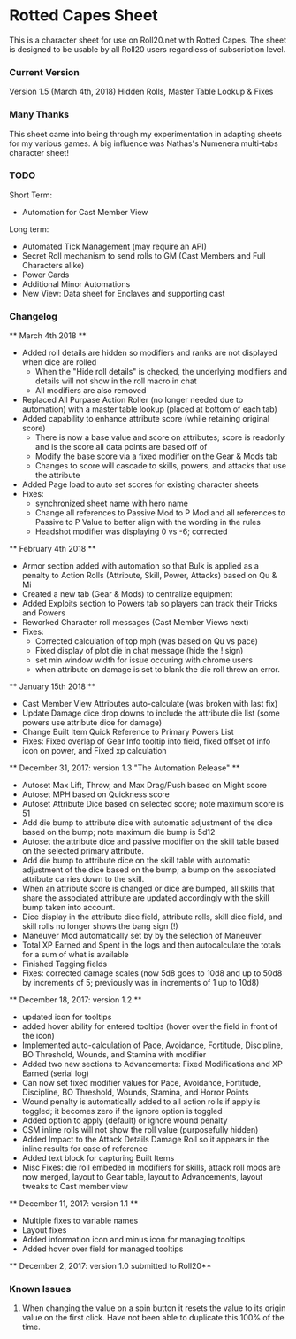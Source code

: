 
# Rotted Capes Sheet

This is a character sheet for use on Roll20.net with Rotted Capes. The sheet is designed to be usable by all Roll20 users regardless of subscription level.

### Current Version
Version 1.5 (March 4th, 2018) Hidden Rolls, Master Table Lookup & Fixes

### Many Thanks	
This sheet came into being through my experimentation in adapting sheets for my various games.  A big influence was Nathas's Numenera multi-tabs character sheet!

### TODO

Short Term:
* Automation for Cast Member View

Long term:
* Automated Tick Management (may require an API)
* Secret Roll mechanism to send rolls to GM (Cast Members and Full Characters alike)
* Power Cards
* Additional Minor Automations
* New View: Data sheet for Enclaves and supporting cast
	
### Changelog
** March 4th 2018 **
* Added roll details are hidden so modifiers and ranks are not displayed when dice are rolled
  - When the "Hide roll details" is checked, the underlying modifiers and details will not show in the roll macro in chat
  - All modifiers are also removed
* Replaced All Purpase Action Roller (no longer needed due to automation) with a master table lookup (placed at bottom of each tab)
* Added capability to enhance attribute score (while retaining original score)
  - There is now a base value and score on attributes; score is readonly and is the score all data points are based off of 
  - Modify the base score via a fixed modifier on the Gear & Mods tab
  - Changes to score will cascade to skills, powers, and attacks that use the attribute
* Added Page load to auto set scores for existing character sheets
* Fixes: 
  - synchronized sheet name with hero name
  - Change all references to Passive Mod to P Mod and all references to Passive to P Value to better align with the wording in the rules
  - Headshot modifier was displaying 0 vs -6; corrected

** February 4th 2018 **
* Armor section added with automation so that Bulk is applied as a penalty to Action Rolls (Attribute, Skill, Power, Attacks) based on Qu & Mi
* Created a new tab (Gear & Mods) to centralize equipment
* Added Exploits section to Powers tab so players can track their Tricks and Powers
* Reworked Character roll messages (Cast Member Views next)
* Fixes: 
  - Corrected calculation of top mph (was based on Qu vs pace)
  - Fixed display of plot die in chat message (hide the ! sign)
  - set min window width for issue occuring with chrome users
  - when attribute on damage is set to blank the die roll threw an error.

** January 15th 2018 ** 
* Cast Member View Attributes auto-calculate (was broken with last fix)
* Update Damage dice drop downs to include the attribute die list (some powers use attribute dice for damage)
* Change Built Item Quick Reference to Primary Powers List
* Fixes: Fixed overlap of Gear Info tooltip into field, fixed offset of info icon on power, and Fixed xp calculation


** December 31, 2017: version 1.3 "The Automation Release" ** 
* Autoset Max Lift, Throw, and Max Drag/Push based on Might score
* Autoset MPH based on Quickness score
* Autoset Attribute Dice based on selected score; note maximum score is 51
* Add die bump to attribute dice with automatic adjustment of the dice based on the bump; note maximum die bump is 5d12
* Autoset the attribute dice and passive modifier on the skill table based on the selected primary attribute.
* Add die bump to attribute dice on the skill table with automatic adjustment of the dice based on the bump; a bump on the associated attribute carries down to the skill.
* When an attribute score is changed or dice are bumped, all skills that share the associated attribute are updated accordingly with the skill bump taken into account.
* Dice display in the attribute dice field, attribute rolls, skill dice field, and skill rolls no longer shows the bang sign (!)
* Maneuver Mod automatically set by by the selection of Maneuver
* Total XP Earned and Spent in the logs and then autocalculate the totals for a sum of what is available
* Finished Tagging fields
* Fixes: corrected damage scales (now 5d8 goes to 10d8 and up to 50d8 by increments of 5; previously was in increments of 1 up to 10d8)

** December 18, 2017: version 1.2 ** 
* updated icon for tooltips
* added hover ability for entered tooltips (hover over the field in front of the icon)
* Implemented auto-calculation of Pace, Avoidance, Fortitude, Discipline, BO Threshold, Wounds, and Stamina with modifier
* Added two new sections to Advancements: Fixed Modifications and XP Earned (serial log)
* Can now set fixed modifier values for Pace, Avoidance, Fortitude, Discipline, BO Threshold, Wounds, Stamina, and Horror Points
* Wound penalty is automatically added to all action rolls if apply is toggled; it becomes zero if the ignore option is toggled
* Added option to apply (default) or ignore wound penalty
* CSM inline rolls will not show the roll value (purposefully hidden)
* Added Impact to the Attack Details Damage Roll so it appears in the inline results for ease of reference
* Added text block for capturing Built Items
* Misc Fixes: die roll embeded in modifiers for skills, attack roll mods are now merged, layout to Gear table, layout to Advancements, layout tweaks to Cast member view

** December 11, 2017: version 1.1 ** 
* Multiple fixes to variable names
* Layout fixes
* Added information icon and minus icon for managing tooltips
* Added hover over field for managed tooltips

** December 2, 2017: version 1.0 submitted to Roll20** 

### Known Issues
1) When changing the value on a spin button it resets the value to its origin value on the first click.  Have not been able to duplicate this 100% of the time.